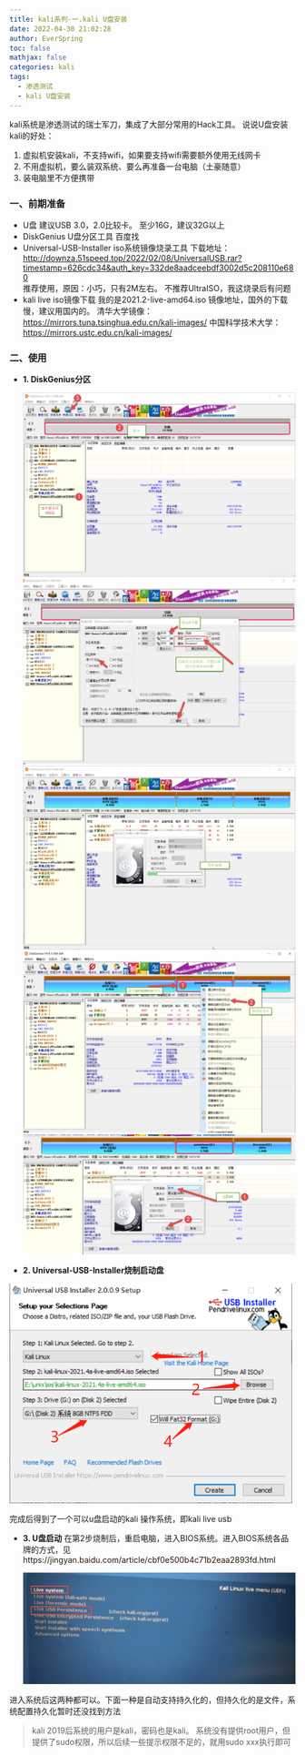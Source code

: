 ```yaml
---
title: kali系列-一.kali U盘安装
date: 2022-04-30 21:02:28
author: EverSpring
toc: false
mathjax: false
categories: kali
tags:
  - 渗透测试
  - kali U盘安装
---
```

kali系统是渗透测试的瑞士军刀，集成了大部分常用的Hack工具。
说说U盘安装kali的好处：

1. 虚拟机安装kali，不支持wifi，如果要支持wifi需要额外使用无线网卡
2. 不用虚拟机，要么装双系统、要么再准备一台电脑（土豪随意）
3. 装电脑里不方便携带

### 一、前期准备
* U盘
  建议USB 3.0，2.0比较卡。
  至少16G，建议32G以上
* DiskGenius U盘分区工具
  百度找
* Universal-USB-Installer iso系统镜像烧录工具
  下载地址：http://downza.51speed.top/2022/02/08/UniversalUSB.rar?timestamp=626cdc34&auth_key=332de8aadceebdf3002d5c208110e680  
  推荐使用，原因：小巧，只有2M左右。
  不推荐UltraISO，我这烧录后有问题
* kali live iso镜像下载
我的是2021.2-live-amd64.iso
镜像地址，国外的下载慢，建议用国内的。
清华大学镜像：https://mirrors.tuna.tsinghua.edu.cn/kali-images/
中国科学技术大学：https://mirrors.ustc.edu.cn/kali-images/

### 二、使用
* **1. DiskGenius分区**

  <img src="kali系列-1-kali安装/image-20220430234203883.png" alt="图1" style="zoom: 50%;" />
  <img src="kali系列-1-kali安装/image-20220430234915455.png" alt="图2" style="zoom: 50%;" />
  <img src="kali系列-1-kali安装/image-20220430235104169.png" alt="image-20220430235104169" style="zoom:50%;" />
  <img src="kali系列-1-kali安装/image-20220430235741924.png" alt="image-20220430235741924" style="zoom:50%;" />
  <img src="kali系列-1-kali安装/image-20220430235926700.png" alt="image-20220430235926700" style="zoom:50%;" />

* **2. Universal-USB-Installer烧制启动盘**

<img src="kali系列-1-kali安装/i=f35d3b86f67b44b6a88207b7366e8e93.png" style="zoom: 80%;" />

完成后得到了一个可以u盘启动的kali 操作系统，即kali live usb

* **3. U盘启动**
  在第2步烧制后，重启电脑，进入BIOS系统。进入BIOS系统各品牌的方式，见https://jingyan.baidu.com/article/cbf0e500b4c71b2eaa2893fd.html

  <img src="kali系列-1-kali安装/image-20220501000544177.png" alt="image-20220501000544177" style="zoom: 67%;" />

进入系统后这两种都可以。下面一种是自动支持持久化的，但持久化的是文件，系统配置持久化暂时还没找到方法
> kali 2019后系统的用户是kali，密码也是kali。
> 系统没有提供root用户，但提供了sudo权限，所以后续一些提示权限不足的，就用sudo xxx执行即可